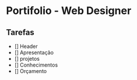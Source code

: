 # Portifolio - Web Designer
## Tarefas

- [] Header
- [] Apresentação 
- [] projetos
- [] Conhecimentos
- [] Orçamento